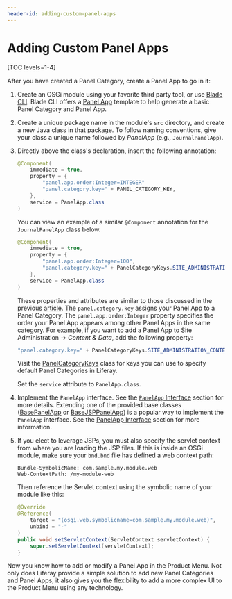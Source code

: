 ```yaml
---
header-id: adding-custom-panel-apps
---
```


# Adding Custom Panel Apps

[TOC levels=1-4]

After you have created a Panel Category, create a Panel App to go in it:

1.  Create an OSGi module using your favorite third party tool, or use
    [Blade CLI](/docs/7-2/reference/-/knowledge_base/r/blade-cli). Blade CLI
    offers a
    [Panel App](/docs/7-2/reference/-/knowledge_base/r/panel-app-template)
    template to help generate a basic Panel Category and Panel App.

2.  Create a unique package name in the module's `src` directory, and create a
    new Java class in that package. To follow naming conventions, give your class
    a unique name followed by *PanelApp* (e.g., `JournalPanelApp`).

3.  Directly above the class's declaration, insert the following annotation:

    ```java
    @Component(
        immediate = true,
        property = {
            "panel.app.order:Integer=INTEGER"
            "panel.category.key=" + PANEL_CATEGORY_KEY,
        },
        service = PanelApp.class
    )
    ```

    You can view an example of a similar `@Component` annotation for the
    `JournalPanelApp` class below.

    ```java
    @Component(
        immediate = true,
        property = {
            "panel.app.order:Integer=100",
            "panel.category.key=" + PanelCategoryKeys.SITE_ADMINISTRATION_CONTENT
        },
        service = PanelApp.class
    )
    ```

    These properties and attributes are similar to those discussed in
    the previous
    [article](/docs/7-2/customization/-/knowledge_base/c/adding-custom-panel-categories).
    The `panel.category.key` assigns your Panel App to a Panel Category. The
    `panel.app.order:Integer` property specifies the order your Panel App
    appears among other Panel Apps in the same category. For example, if you
    want to add a Panel App to Site Administration &rarr; *Content & Data*, add
    the following property:

    ```java
    "panel.category.key=" + PanelCategoryKeys.SITE_ADMINISTRATION_CONTENT
    ```

    Visit the
    [PanelCategoryKeys](@app-ref@/application-list/latest/javadocs/com/liferay/application/list/constants/PanelCategoryKeys.html)
    class for keys you can use to specify default Panel Categories in Liferay.

    Set the `service` attribute to `PanelApp.class`. 

4.  Implement the `PanelApp` interface. See the
    [`PanelApp` Interface](/docs/7-2/customization/-/knowledge_base/c/customizing-the-sharepoint-menu#panelapp-interface)
    section for more details. Extending one of the provided base classes
    ([BasePanelApp](@app-ref@/application-list/latest/javadocs/com/liferay/application/list/BasePanelApp.html)
    or
    [BaseJSPPanelApp](@app-ref@/application-list/latest/javadocs/com/liferay/application/list/BaseJSPPanelApp.html))
    is a popular way to implement the `PanelApp` interface. See the
    [PanelApp Interface](/docs/7-2/customization/-/knowledge_base/c/customizing-the-sharepoint-menu#panelapp-interface)
    section for more information.

5.  If you elect to leverage JSPs, you must also specify the servlet context
    from where you are loading the JSP files. If this is inside an OSGi module,
    make sure your `bnd.bnd` file has defined a web context path:

    ```
    Bundle-SymbolicName: com.sample.my.module.web
    Web-ContextPath: /my-module-web
    ```

    Then reference the Servlet context using the symbolic name of your module
    like this:

    ```java
    @Override
    @Reference(
        target = "(osgi.web.symbolicname=com.sample.my.module.web)",
        unbind = "-"
    )
    public void setServletContext(ServletContext servletContext) {
        super.setServletContext(servletContext);
    }
    ```

Now you know how to add or modify a Panel App in the Product Menu. Not only does
Liferay provide a simple solution to add new Panel Categories and Panel Apps, it
also gives you the flexibility to add a more complex UI to the Product Menu
using any technology.
